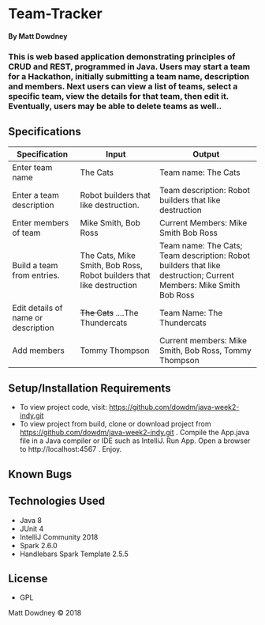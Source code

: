 # **Team-Tracker**

#### By Matt Dowdney

### This is web based application demonstrating principles of CRUD and REST, programmed in Java. Users may start a team for a Hackathon, initially submitting a team name, description and members. Next users can view a list of teams, select a specific team, view the details for that team, then edit it. Eventually, users may be able to delete teams as well..  

## Specifications

|Specification  | Input | Output |
| ----- | --- | --- |
| Enter team name | The Cats | Team name: The Cats |
| Enter a team description |Robot builders that like destruction. | Team description: Robot builders that like destruction |
| Enter members of team | Mike Smith, Bob Ross| Current Members: Mike Smith Bob Ross |
| Build a team from entries. | The Cats, Mike Smith, Bob Ross, Robot builders that like destruction  |  Team name: The Cats; Team description: Robot builders that like destruction; Current Members: Mike Smith Bob Ross   |
|Edit details of name or description |<del>The Cats</del> ....The Thundercats | Team Name: The Thundercats|
| Add members | Tommy Thompson | Current members: Mike Smith, Bob Ross, Tommy Thompson|







## Setup/Installation Requirements
* To view project code, visit: https://github.com/dowdm/java-week2-indy.git
* To view project from build, clone or download project from https://github.com/dowdm/java-week2-indy.git . Compile the App.java file in a Java compiler or IDE such as IntelliJ. Run App. Open a browser to http://localhost:4567 . Enjoy. 






## Known Bugs

## Technologies Used

* Java 8 
* JUnit 4 
* IntelliJ Community 2018 
* Spark 2.6.0 
* Handlebars Spark Template 2.5.5 




## License

* GPL

Matt Dowdney © 2018